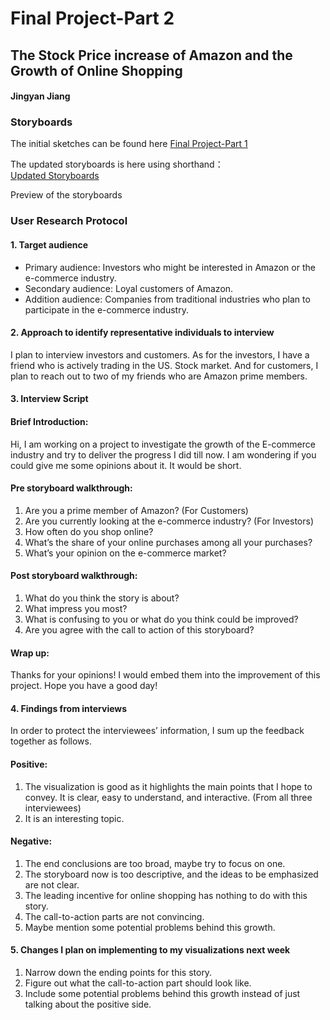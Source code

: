 # Final Project-Part 2
  
## The Stock Price increase of Amazon and the Growth of Online Shopping  

#### Jingyan Jiang  

### Storyboards
The initial sketches can be found here [Final Project-Part 1](/Final_Project/Final_Project_Part1_Jingyan_Jiang.md)   

The updated storyboards is here using shorthand：  
<a href="https://carnegiemellon.shorthandstories.com/the-stock-price-increase-of-amazon-and-the-growth-of-online-shopping/index.html"> Updated Storyboards </a>  

Preview of the storyboards  
<script src="https://carnegiemellon.shorthandstories.com/the-stock-price-increase-of-amazon-and-the-growth-of-online-shopping/embed.js"></script>  

### User Research Protocol
#### 1.	Target audience
- Primary audience: Investors who might be interested in Amazon or the e-commerce industry.  
- Secondary audience: Loyal customers of Amazon.  
- Addition audience: Companies from traditional industries who plan to participate in the e-commerce industry.  
  
#### 2.	Approach to identify representative individuals to interview  
I plan to interview investors and customers. As for the investors, I have a friend who is actively trading in the US. Stock market. And for customers, I plan to reach out to two of my friends who are Amazon prime members.  
  
#### 3.	Interview Script  
#### Brief Introduction:   
Hi, I am working on a project to investigate the growth of the E-commerce industry and try to deliver the progress I did till now. I am wondering if you could give me some opinions about it. It would be short.  
#### Pre storyboard walkthrough:  
1)	Are you a prime member of Amazon? (For Customers)  
2)	Are you currently looking at the e-commerce industry? (For Investors)  
3)	How often do you shop online?  
4)	What’s the share of your online purchases among all your purchases?  
5)	What’s your opinion on the e-commerce market?  
#### Post storyboard walkthrough:  
1)	What do you think the story is about?  
2)	What impress you most?  
3)	What is confusing to you or what do you think could be improved?  
4)	Are you agree with the call to action of this storyboard?  
#### Wrap up:
Thanks for your opinions! I would embed them into the improvement of this project. Hope you have a good day!  
  
#### 4.	Findings from interviews  
In order to protect the interviewees’ information, I sum up the feedback together as follows.  
#### Positive:  
1)	The visualization is good as it highlights the main points that I hope to convey. It is clear, easy to understand, and interactive. (From all three interviewees)   
2)	It is an interesting topic.  
#### Negative:
1)	The end conclusions are too broad, maybe try to focus on one.  
2)	The storyboard now is too descriptive, and the ideas to be emphasized are not clear.  
3)	The leading incentive for online shopping has nothing to do with this story.  
4)	The call-to-action parts are not convincing.  
5)	Maybe mention some potential problems behind this growth.  
  
#### 5.	Changes I plan on implementing to my visualizations next week  
1)	Narrow down the ending points for this story.  
2)	Figure out what the call-to-action part should look like.  
3)	Include some potential problems behind this growth instead of just talking about the positive side.  

